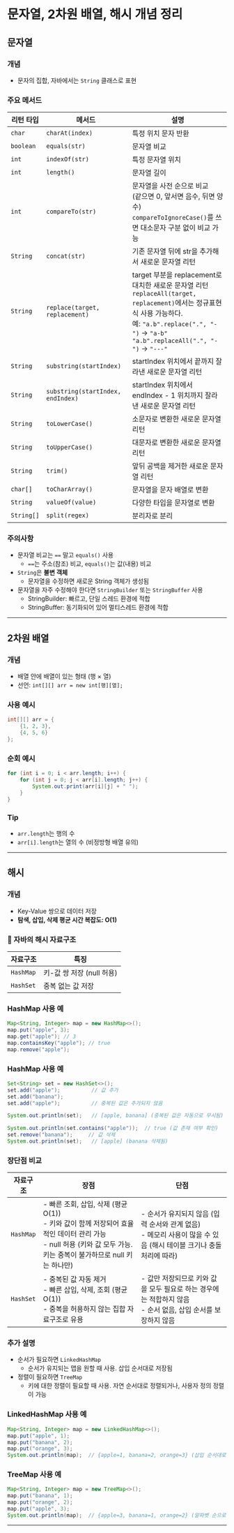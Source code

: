 # 문자열, 2차원 배열, 해시 개념 정리

## 문자열

### 개념
- 문자의 집합, 자바에서는 `String` 클래스로 표현

### 주요 메서드

| 리턴 타입 | 메서드 | 설명 |
|-----|--------|------|
| `char` | `charAt(index)` | 특정 위치 문자 반환 |
| `boolean` | `equals(str)` | 문자열 비교 |
| `int` | `indexOf(str)` | 특정 문자열 위치 |
| `int` | `length()` | 문자열 길이 |
| `int` | `compareTo(str)` | 문자열을 사전 순으로 비교<br>(같으면 0, 앞서면 음수, 뒤면 양수)<br>`compareToIgnoreCase()`를 쓰면 대소문자 구분 없이 비교 가능 |
| `String` | `concat(str)` | 기존 문자열 뒤에 str을 추가해서 새로운 문자열 리턴 |
| `String` | `replace(target, replacement)` | target 부분을 replacement로 대치한 새로운 문자열 리턴<br>`replaceAll(target, replacement)`에서는 정규표현식 사용 가능하다.<br>예: `"a.b".replace(".", "-")` → `"a-b"`<br> `"a.b".replaceAll(".", "-")` → `"---"` |
| `String` | `substring(startIndex)` | startIndex 위치에서 끝까지 잘라낸 새로운 문자열 리턴 |
| `String` | `substring(startIndex, endIndex)` | startIndex 위치에서 endIndex - 1 위치까지 잘라낸 새로운 문자열 리턴 |
| `String` | `toLowerCase()` | 소문자로 변환한 새로운 문자열 리턴 |
| `String` | `toUpperCase()` | 대문자로 변환한 새로운 문자열 리턴 |
| `String` | `trim()` | 앞뒤 공백을 제거한 새로운 문자열 리턴 |
| `char[]` | `toCharArray()` | 문자열을 문자 배열로 변환 |
| `String` | `valueOf(value)` | 다양한 타입을 문자열로 변환 |
| `String[]` | `split(regex)` | 분리자로 분리 |

### 주의사항
- 문자열 비교는 `==` 말고 `equals()` 사용
  - `==`는 주소(참조) 비교, `equals()`는 값(내용) 비교
- `String`은 **불변 객체**
  - 문자열을 수정하면 새로운 String 객체가 생성됨
- 문자열을 자주 수정해야 한다면 `StringBuilder` 또는 `StringBuffer` 사용
  - StringBuilder: 빠르고, 단일 스레드 환경에 적합
  - StringBuffer: 동기화되어 있어 멀티스레드 환경에 적합

---

## 2차원 배열

### 개념
- 배열 안에 배열이 있는 형태 (행 × 열)
- 선언: `int[][] arr = new int[행][열];`

### 사용 예시
```java
int[][] arr = {
    {1, 2, 3},
    {4, 5, 6}
};
```

### 순회 예시
```java
for (int i = 0; i < arr.length; i++) {
    for (int j = 0; j < arr[i].length; j++) {
        System.out.print(arr[i][j] + " ");
    }
}
```

### Tip
- `arr.length`는 행의 수
- `arr[i].length`는 열의 수 (비정방형 배열 유의)

---

## 해시

### 개념
- Key-Value 쌍으로 데이터 저장
- **탐색, 삽입, 삭제 평균 시간 복잡도: O(1)**

### 🔧 자바의 해시 자료구조

| 자료구조 | 특징 |
|----------|------|
| `HashMap` | 키-값 쌍 저장 (null 허용) |
| `HashSet` | 중복 없는 값 저장 |

### HashMap 사용 예
```java
Map<String, Integer> map = new HashMap<>();
map.put("apple", 3);
map.get("apple"); // 3
map.containsKey("apple"); // true
map.remove("apple");
```

### HashMap 사용 예
```java
Set<String> set = new HashSet<>();
set.add("apple");          // 값 추가
set.add("banana");
set.add("apple");          // 중복된 값은 추가되지 않음

System.out.println(set);   // [apple, banana] (중복된 값은 자동으로 무시됨)

System.out.println(set.contains("apple"));  // true (값 존재 여부 확인)
set.remove("banana");     // 값 삭제
System.out.println(set);   // [apple] (banana 삭제됨)
```

### 장단점 비교

| 자료구조 | 장점 | 단점 |
|----------|------|------|
| `HashMap` |	- 빠른 조회, 삽입, 삭제 (평균 O(1))<br>- 키와 값이 함께 저장되어 효율적인 데이터 관리 가능<br>- null 허용 (키와 값 모두 가능. 키는 중복이 불가하므로 null 키는 하나만) | - 순서가 유지되지 않음 (입력 순서와 관계 없음)<br>- 메모리 사용이 많을 수 있음 (해시 테이블 크기나 충돌 처리에 따라) |
| `HashSet` | - 중복된 값 자동 제거<br>- 빠른 삽입, 삭제, 조회 (평균 O(1))<br>- 중복을 허용하지 않는 집합 자료구조로 유용 | - 값만 저장되므로 키와 값을 모두 필요로 하는 경우에는 적합하지 않음<br>- 순서 없음, 삽입 순서를 보장하지 않음 |

### 추가 설명
- 순서가 필요하면 `LinkedHashMap`
  - 순서가 유지되는 맵을 원할 때 사용. 삽입 순서대로 저장됨
- 정렬이 필요하면 `TreeMap`
  - 키에 대한 정렬이 필요할 때 사용. 자연 순서대로 정렬되거나, 사용자 정의 정렬이 가능

### LinkedHashMap 사용 예
```java
Map<String, Integer> map = new LinkedHashMap<>();
map.put("apple", 1);
map.put("banana", 2);
map.put("orange", 3);
System.out.println(map);  // {apple=1, banana=2, orange=3} (삽입 순서대로 출력)
```

### TreeMap 사용 예
```java
Map<String, Integer> map = new TreeMap<>();
map.put("banana", 1);
map.put("orange", 2);
map.put("apple", 3);
System.out.println(map);  // {apple=3, banana=1, orange=2} (알파벳 순으로 정렬됨)
```

---
